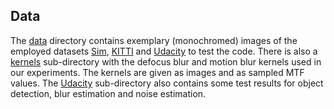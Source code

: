 ## Data
The [data](data) directory contains exemplary (monochromed) images of the employed datasets [Sim](data/sim), [KITTI](data/kitti) and [Udacity](data/udacity) to test the code. 
There is also a [kernels](data/kernels) sub-directory with the defocus blur and motion blur kernels used in our experiments. The kernels are given as images and as sampled MTF values.
The [Udacity](data/udacity) sub-directory also contains some test results for object detection, blur estimation and noise estimation.
